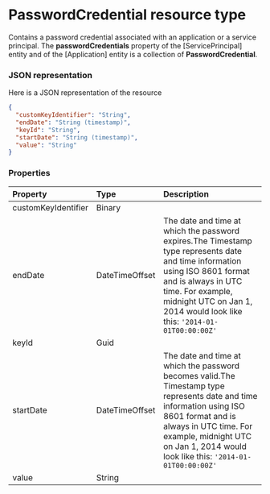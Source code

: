 # PasswordCredential resource type

Contains a password credential associated with an application or a service principal. The **passwordCredentials** property of the [ServicePrincipal] entity and of the [Application] entity is a collection of **PasswordCredential**.

### JSON representation

Here is a JSON representation of the resource

```json
{
  "customKeyIdentifier": "String",
  "endDate": "String (timestamp)",
  "keyId": "String",
  "startDate": "String (timestamp)",
  "value": "String"
}

```
### Properties
| Property	   | Type	|Description|
|:---------------|:--------|:----------|
|customKeyIdentifier|Binary|            |
|endDate|DateTimeOffset|The date and time at which the password expires.The Timestamp type represents date and time information using ISO 8601 format and is always in UTC time. For example, midnight UTC on Jan 1, 2014 would look like this: `'2014-01-01T00:00:00Z'`|
|keyId|Guid|            |
|startDate|DateTimeOffset|The date and time at which the password becomes valid.The Timestamp type represents date and time information using ISO 8601 format and is always in UTC time. For example, midnight UTC on Jan 1, 2014 would look like this: `'2014-01-01T00:00:00Z'`|
|value|String|            |

<!-- uuid: c657364e-90b4-4ea6-80f0-6dcf8066c3c1
2015-10-12 21:30:01 UTC -->